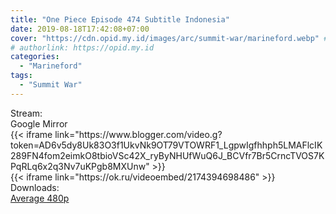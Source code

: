 ```yaml
---
title: "One Piece Episode 474 Subtitle Indonesia"
date: 2019-08-18T17:42:08+07:00
cover: "https://cdn.opid.my.id/images/arc/summit-war/marineford.webp" # Optional, cover
# authorlink: https://opid.my.id
categories:
  - "Marineford"
tags:
  - "Summit War"
---
```

<div class="ui menu violet borderless inverted">
  <div class="header item active">
        Stream:
    </div>
  <a class="active item" data-tab="google">
    <i class="google drive icon"></i> Google
  </a>
  <a class="item nounderline" data-tab="mirror">
    <i class="odnoklassniki icon"></i> Mirror
  </a>
</div>
<div class="ui bottom attached tab segment active" style="border:0 !important;" data-tab="google">
{{< iframe link="https://www.blogger.com/video.g?token=AD6v5dy8Uk83O3f1UkvNk9OT79VTOWRF1_LgpwIgfhhph5LMAFlcIK289FN4fom2eimkO8tbioVSc42X_ryByNHUfWuQ6J_BCVfr7Br5CrncTVOS7KPqRLq6x2q3Nv7uKPgb8MXUnw" >}}
</div>
<div class="ui bottom attached tab segment" style="border:0 !important;" data-tab="mirror">
{{< iframe link="https://ok.ru/videoembed/2174394698486" >}}
</div>
<div class="ui menu violet borderless inverted">
  <div class="header item active">
        Downloads:
    </div>
  <a class="item nounderline" href="https://ouo.io/weoyd8" target="_blank" rel="dofollow"><i class="google drive icon"></i>
    Average 480p</a>
</div>